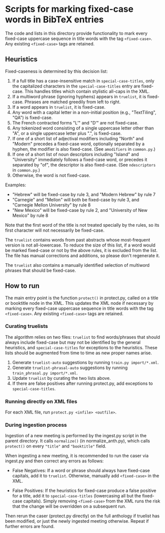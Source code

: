 # Scripts for marking fixed-case words in BibTeX entries

The code and lists in this directory provide functionality to mark
every fixed-case uppercase sequence in title words with the tag `<fixed-case>`.
Any existing `<fixed-case>` tags are retained.


## Heuristics

Fixed-caseness is determined by this decision list:

1. If a full title has a case-insensitive match in `special-case-titles`, only
   the capitalized characters in the `special-case-titles` entry are fixed-case.
   This handles titles which contain stylistic all-caps in the XML.
2. If a multiword phrase (ignoring hyphens) appears in `truelist`,
   it is fixed-case. Phrases are matched greedily from left to right.
3. If a word appears in `truelist`, it is fixed-case.
4. Any word with a capital letter in a non-initial position (e.g.,
   "TextTiling", "QA") is fixed-case.
5. The French contracted forms "L’" and "D’" are not fixed-case.
6. Any tokenized word consisting of a single uppercase letter other than "A",
   or a single uppercase letter plus ".", is fixed-case.
7. If one of a short list of adjectival modifiers including "North" and "Modern"
   precedes a fixed-case word, optionally separated by a hyphen,
   the modifier is also fixed-case. (See `amodifiers` in `common.py`.)
8. If one of a short list of noun descriptors including "Island" and "University"
   immediately follows a fixed-case word, or precedes it separated by "of",
   the descriptor is also fixed-case. (See `ndescriptors` in `common.py`.)
9. Otherwise, the word is not fixed-case.

Examples:

   - "Hebrew" will be fixed-case by rule 3, and "Modern Hebrew" by rule 7
   - "Carnegie" and "Mellon" will both be fixed-case by rule 3, and
     "Carnegie Mellon University" by rule 8
   - "New Mexico" will be fixed-case by rule 2, and "University of New Mexico"
     by rule 8

Note that the first word of the title is not treated specially by the rules,
so its first character will not necessarily be fixed-case.

The `truelist` contains words from past abstracts whose most-frequent
version is not all-lowercase. To reduce the size of this list, if a
word would be marked fixed-case or not by the above rules, it is
excluded from the list. The file has manual corrections and additions,
so please don't regenerate it.

The `truelist` also contains a manually identified selection of
multiword phrases that should be fixed-case.


## How to run

The main entry point is the function `protect()` in protect.py,
called on a title or booktitle node in the XML.
This updates the XML node if necessary by marking
every fixed-case uppercase sequence in title words with the tag `<fixed-case>`.
Any existing `<fixed-case>` tags are retained.

### Curating truelists

The algorithm relies on two files: `truelist` to find words/phrases
that should always include fixed-case but may not be identified by the general heuristics,
and `special-case-titles` for exceptions to the heuristics.
These lists should be augmented from time to time as new proper names arise.

1. Generate `truelist-auto` suggestions by running `train.py import/*.xml`.
2. Generate `truelist-phrasal-auto` suggestions by running `train_phrasal.py import/*.xml`.
3. Update `truelist` by curating the two lists above.
4. If there are false positives after running protect.py, add exceptions to `special-case-titles`.

### Running directly on XML files

For each XML file, run `protect.py <infile> <outfile>`.

### During ingestion process

Ingestion of a new meeting is performed by the ingest.py script in the parent directory.
It calls `normalize()` (in normalize_anth.py), which calls `protect()`
on every `"title"` and `"booktitle"` field.

When ingesting a new meeting, it is recommended to run the caser via ingest.py and then
correct any errors as follows:

* False Negatives: If a word or phrase should always have fixed-case capitals,
  add it to `truelist`. Otherwise, manually add `<fixed-case>` in the XML.

* False Positives: If the heuristics for fixed-case produce a false positive for a title,
  add it to `special-case-titles` (lowercasing all but the fixed-case capitals).
  Simply removing `<fixed-case>` from the XML runs the risk that the change
  will be overridden on a subsequent run.

Then rerun the caser (protect.py directly) on the full anthology if truelist has been modified,
or just the newly ingested meeting otherwise. Repeat if further errors are found.
